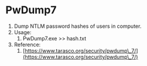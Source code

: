 # PwDump7

1. Dump NTLM password hashes of users in computer.
2. Usage:
   1. PwDump7.exe >> hash.txt
3. Reference:
   1. [https://www.tarasco.org/security/pwdump\_7/](https://www.tarasco.org/security/pwdump\_7/)
